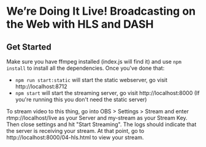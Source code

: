 # We’re Doing It Live! Broadcasting on the Web with HLS and DASH

## Get Started

Make sure you have ffmpeg installed (index.js will find it) and use `npm install` to install all the dependencies. Once you've done that:

- `npm run start:static` will start the static webserver, go visit http://localhost:8712
- `npm start` will start the streaming server, go visit http://localhost:8000 (If you're running this you don't need the static server)

To stream video to this thing, go into OBS > Settings > Stream and enter rtmp://localhost/live as your Server and my-stream as your Stream Key. Then close settings and hit "Start Streaming". The logs should indicate that the server is receiving your stream. At that point, go to http://localhost:8000/04-hls.html to view your stream.

